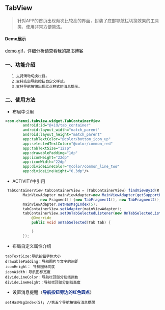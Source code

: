 ## TabView
>针对APP的首页出现频次比较高的界面，封装了底部导航栏切换效果的工具类，使用非常方便简洁。

#### Demo展示
[demo gif](https://raw.githubusercontent.com/Louis2014/MarkdownPhotos/master/photos/tabview.gif)，详细分析请查看我的[简书博客](http://www.jianshu.com/u/ffe0b1acd89d)

### 一、功能介绍
       1.支持滑动切换栏目。
       2.支持底部导航按钮自定义样式。
       3.支持导航按钮出现红点样式的消息提示。
       
### 二、使用方法 
  * 布局中引用

```xml
<com.chenxi.tabview.widget.TabContainerView
        android:id="@+id/tab_container"
        android:layout_width="match_parent"
        android:layout_height="match_parent"
        app:tabTextColor="@color/bottom_icon_up"
        app:selectedTextColor="@color/common_red"
        app:tabTextSize="12sp"
        app:drawablePadding="1dp"
        app:iconHeight="22dp"
        app:iconWidth="22dp"
        app:divideLineColor="@color/common_line_two"
        app:divideLineHeight="0.3dp"/>
```
  * ACTIVITY中引用
 
```java
 TabContainerView tabContainerView = (TabContainerView) findViewById(R.id.tab_container);
        MainViewAdapter mainViewAdapter=new MainViewAdapter(getSupportFragmentManager(),
                new Fragment[] {new TabFragment1(), new TabFragment2(),new TabFragment3(), new TabFragment4(),new TabFragment5()});
        mainViewAdapter.setHasMsgIndex(5);
        tabContainerView.setAdapter(mainViewAdapter);
        tabContainerView.setOnTabSelectedListener(new OnTabSelectedListener() {
            @Override
            public void onTabSelected(Tab tab) {

            }
        });
```
* 布局自定义属性介绍

```
tabTextSize:导航按钮字体大小
drawablePadding：导航图片与文字的间距
iconHeight： 导航图标高度
iconWidth：导航图标宽度
divideLineColor：导航栏顶部分割线颜色
divideLineHeight：导航栏顶部分割线高度
```
* 设置消息提醒（<font color=#183691>**导航按钮旁边的红色圆点**</font>）

```
setHasMsgIndex(5); //第五个导航按钮有消息提醒
```

	
